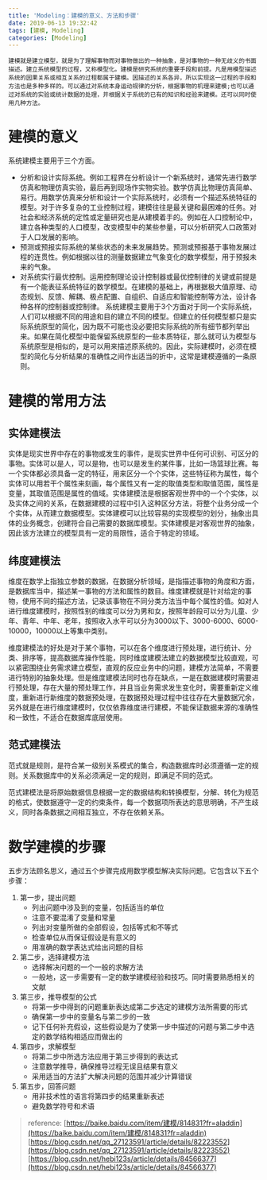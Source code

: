 ```yaml
---
title: 'Modeling：建模的意义、方法和步骤'
date: 2019-06-13 19:32:42
tags: [建模, Modeling]
categories: [Modeling]
---
```


	建模就是建立模型，就是为了理解事物而对事物做出的一种抽象，是对事物的一种无歧义的书面描述。建立系统模型的过程，又称模型化。建模是研究系统的重要手段和前提。凡是用模型描述系统的因果关系或相互关系的过程都属于建模。因描述的关系各异，所以实现这一过程的手段和方法也是多种多样的。可以通过对系统本身运动规律的分析，根据事物的机理来建模;也可以通过对系统的实验或统计数据的处理，并根据关于系统的已有的知识和经验来建模。还可以同时使用几种方法。

# 建模的意义

系统建模主要用于三个方面。

- 分析和设计实际系统。例如工程界在分析设计一个新系统时，通常先进行数学仿真和物理仿真实验，最后再到现场作实物实验。数学仿真比物理仿真简单、易行。用数学仿真来分析和设计一个实际系统时，必须有一个描述系统特征的模型。对于许多复杂的工业控制过程，建模往往是最关键和最困难的任务。对社会和经济系统的定性或定量研究也是从建模着手的。例如在人口控制论中，建立各种类型的人口模型，改变模型中的某些参量，可以分析研究人口政策对于人口发展的影响。
- 预测或预报实际系统的某些状态的未来发展趋势。预测或预报基于事物发展过程的连贯性。例如根据以往的测量数据建立气象变化的数学模型，用于预报未来的气象。
- 对系统实行最优控制。运用控制理论设计控制器或最优控制律的关键或前提是有一个能表征系统特征的数学模型。在建模的基础上，再根据极大值原理、动态规划、反馈、解耦、极点配置、自组织、自适应和智能控制等方法，设计各种各样的控制器或控制律。 系统建模主要用于3个方面对于同一个实际系统，人们可以根据不同的用途和目的建立不同的模型。但建立的任何模型都只是实际系统原型的简化，因为既不可能也没必要把实际系统的所有细节都列举出来。如果在简化模型中能保留系统原型的一些本质特征，那么就可认为模型与系统原型是相似的，是可以用来描述原系统的。因此，实际建模时，必须在模型的简化与分析结果的准确性之间作出适当的折中，这常是建模遵循的一条原则。

# 建模的常用方法

## 实体建模法

实体是现实世界中存在的事物或发生的事件，是现实世界中任何可识别、可区分的事物。实体可以是人，可以是物，也可以是发生的某件事，比如一场篮球比赛。每一个实体都必须具备一定的特征，用来区分一个个实体，这些特征称为属性，每个实体可以用若干个属性来刻画，每个属性又有一定的取值类型和取值范围，属性是变量，其取值范围是属性的值域。实体建模法是根据客观世界中的一个个实体，以及实体之间的关系，在数据建模的过程中引入这种区分方法，将整个业务分成一个个实体，从而建立数据模型。实体建模可以比较容易的实现模型的划分，抽象出具体的业务概念，创建符合自己需要的数据库模型。实体建模是对客观世界的抽象，因此该方法建立的模型具有一定的局限性，适合于特定的领域。

## 纬度建模法

维度在数学上指独立参数的数据，在数据分析领域，是指描述事物的角度和方面，是数据库当中，描述某一事物的方法和属性的数目。维度建模就是针对给定的事物，使用不同的描述方法，记录该事物在不同分类方法当中每个属性的值。如对人进行维度建模时，按照性别的维度可以分为男和女，按照年龄段可以分为儿童、少年、青年、中年、老年，按照收入水平可以分为3000以下、3000-6000、6000-10000，10000以上等集中类别。

维度建模法的好处是对于某个事物，可以在各个维度进行预处理，进行统计、分类、排序等，提高数据库操作性能，同时维度建模法建立的数据模型比较直观，可以紧密围绕业务需求建立模型，直观的反应业务中的问题，建模方法简单，不需要进行特别的抽象处理。但是维度建模法同时也存在缺点，一是在数据建模时需要进行预处理，存在大量的预处理工作，并且当业务需求发生变化时，需要重新定义维度，重新进行新维度的数据预处理，在数据预处理过程中往往存在大量数据冗余，另外就是在进行维度建模时，仅仅依靠维度进行建模，不能保证数据来源的准确性和一致性，不适合在数据库底层使用。

## 范式建模法

范式就是规则，是符合某一级别关系模式的集合，构造数据库时必须遵循一定的规则。关系数据库中的关系必须满足一定的规则，即满足不同的范式。

范式建模法是将原始数据信息根据一定的数据结构和转换模型，分解、转化为规范的格式，使数据遵守一定的约束条件，每一个数据项所表达的意思明确，不产生歧义，同时各条数据之间相互独立，不存在依赖关系。

# 数学建模的步骤

五步方法顾名思义，通过五个步骤完成用数学模型解决实际问题。它包含以下五个步骤：

1. 第一步，提出问题
	- 列出问题中涉及到的变量，包括适当的单位
	- 注意不要混淆了变量和常量
	- 列出对变量所做的全部假设，包括等式和不等式
	- 检查单位从而保证假设是有意义的
	- 用准确的数学表达式给出问题的目标
2. 第二步，选择建模方法
	- 选择解决问题的一个一般的求解方法
	- 一般地，这一步需要有一定的数学建模经验和技巧。同时需要熟悉相关的文献
3. 第三步，推导模型的公式
	- 将第一步中得到的问题重新表达成第二步选定的建模方法所需要的形式
	- 确保第一步中的变量名与第二步的一致
	- 记下任何补充假设，这些假设是为了使第一步中描述的问题与第二步中选定的数学结构相适应而做出的
4. 第四步，求解模型
	- 将第二步中所选方法应用于第三步得到的表达式
	- 注意数学推导，确保推导过程无误且结果有意义
	- 采用适当的方法扩大解决问题的范围并减少计算错误
5. 第五步，回答问题
	- 用非技术性的语言将第四步的结果重新表述
	- 避免数学符号和术语

> reference:
> [https://baike.baidu.com/item/建模/814831?fr=aladdin](https://baike.baidu.com/item/建模/814831?fr=aladdin)
> [https://blog.csdn.net/qq_27123591/article/details/82223552](https://blog.csdn.net/qq_27123591/article/details/82223552)
> [https://blog.csdn.net/hebi123s/article/details/84566377](https://blog.csdn.net/hebi123s/article/details/84566377)